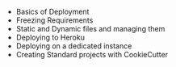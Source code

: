 - Basics of Deployment
- Freezing Requirements
- Static and Dynamic files and managing them
- Deploying to Heroku
- Deploying on a dedicated instance
- Creating Standard projects with CookieCutter